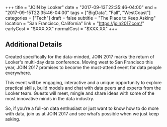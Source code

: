 +++
title = "JOIN by Looker"
date = "2017-09-13T22:35:46-04:00"
end = "2017-09-15T22:35:46-04:00"
tags = ["BigData", "Fall", "WestCoast"]
categories = ["Tech"]
draft = false
subtitle = "The Place to Keep Asking"
location = "San Francisco, California"
link = "https://join2017.com/"
earlyCost = "$XXX.XX"
normalCost = "$XXX.XX"
+++

<!--more-->

## Additional Details

Created specifically for the data-minded, JOIN 2017 marks the return of Looker's multi-day data conference. Moving west to San Francisco this year, JOIN 2017 promises to become the must-attend event for data people everywhere.

This event will be engaging, interactive and a unique opportunity to explore practical skills, build models and chat with data peers and experts from the Looker team. Guests will meet, mingle and share ideas with some of the most innovative minds in the data industry.

So, if you’re a full-on data enthusiast or just want to know how to do more with data, join us at JOIN 2017 and see what’s possible when we just keep asking.
